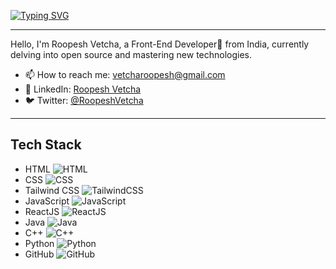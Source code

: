 [![Typing SVG](https://readme-typing-svg.demolab.com?font=Poppins&weight=900&size=60&pause=1000&center=true&random=false&width=435&lines=Heyy+%F0%9F%91%8B%2C+I'm+Roopesh+Vetcha)](https://git.io/typing-svg)

---

Hello, I'm Roopesh Vetcha, a Front-End Developer🚀 from India, currently delving into open source and mastering new technologies.

- 📫 How to reach me: [vetcharoopesh@gmail.com](mailto:vetcharoopesh@gmail.com)
- 💼 LinkedIn: [Roopesh Vetcha](https://www.linkedin.com/in/vetcharoopesh/)
- 🐦 Twitter: [@RoopeshVetcha](https://twitter.com/RoopeshVetcha)

---

## Tech Stack

- HTML ![HTML](https://img.shields.io/badge/-HTML-E34F26?style=flat&logo=html5&logoColor=white)
- CSS ![CSS](https://img.shields.io/badge/-CSS-1572B6?style=flat&logo=css3&logoColor=white)
- Tailwind CSS ![TailwindCSS](https://img.shields.io/badge/Tailwind_CSS-38B2AC?style=for-the-badge&logo=tailwind-css&logoColor=white)
- JavaScript ![JavaScript](https://img.shields.io/badge/-JavaScript-F7DF1E?style=flat&logo=javascript&logoColor=black)
- ReactJS ![ReactJS](https://img.shields.io/badge/-ReactJs-61DAFB?logo=react&logoColor=white&style=for-the-badge)
- Java ![Java](https://img.shields.io/badge/-Java-007396?style=flat&logo=java&logoColor=white)
- C++ ![C++](https://img.shields.io/badge/-C++-00599C?style=flat&logo=c%2B%2B&logoColor=white)
- Python ![Python](https://img.shields.io/badge/-Python-3776AB?style=flat&logo=python&logoColor=white)
- GitHub ![GitHub](https://img.shields.io/badge/-GitHub-181717?style=flat&logo=github&logoColor=white)

